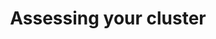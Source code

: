 ---
layout: default
title: Assessing your cluster
nav_order: 60
has_children: true
parent: Migration phases
---